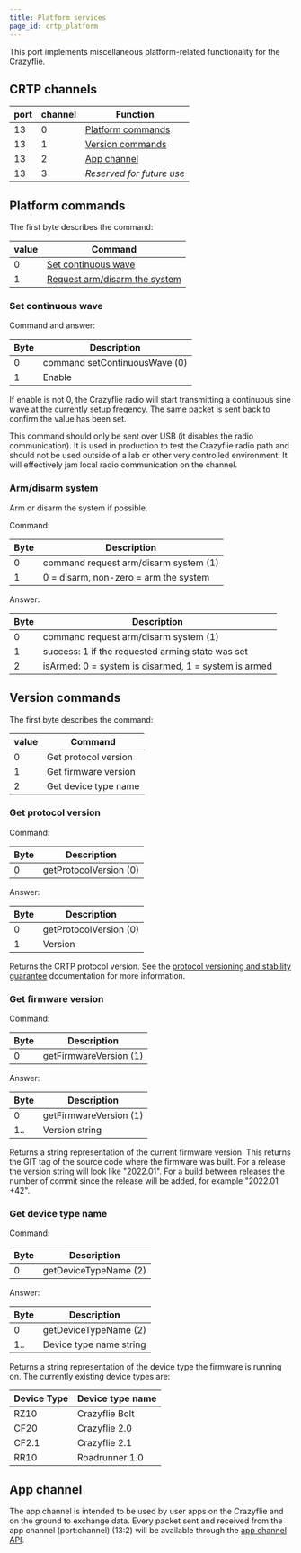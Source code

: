 ```yaml
---
title: Platform services
page_id: crtp_platform
---
```


This port implements miscellaneous platform-related functionality for the Crazyflie.

## CRTP channels

| port | channel | Function |
|------|---------|----------|
| 13   | 0       | [Platform commands](#platform-commands) |
| 13   | 1       | [Version commands](#platform-commands)  |
| 13   | 2       | [App channel](#app-channel) |
| 13   | 3       | *Reserved for future use* |

## Platform commands

The first byte describes the command:

| value | Command |
|-------|---------|
| 0     | [Set continuous wave](#set-continuous-wave) |
| 1     | [Request arm/disarm the system](#armdisarm-system) |

### Set continuous wave

Command and answer:

| Byte | Description |
|------|-------------|
| 0    | command setContinuousWave (0) |
| 1    | Enable |

If enable is not 0, the Crazyflie radio will start transmitting a continuous sine wave at the currently setup
freqency. The same packet is sent back to confirm the value has been set.

This command should only be sent over USB (it disables the radio communication).
It is used in production to test the Crazyflie radio path and should not be used outside of a lab or
other very controlled environment. It will effectively jam local radio communication on the channel.

### Arm/disarm system

Arm or disarm the system if possible.

Command:

| Byte | Description                           |
|------|---------------------------------------|
| 0    | command request arm/disarm system (1) |
| 1    | 0 = disarm, non-zero = arm the system |

Answer:

| Byte | Description                                          |
|------|------------------------------------------------------|
| 0    | command request arm/disarm system (1)                |
| 1    | success: 1 if the requested arming state was set     |
| 2    | isArmed: 0 = system is disarmed, 1 = system is armed |

## Version commands

The first byte describes the command:

| value | Command |
|-------|---------|
| 0     | Get protocol version |
| 1     | Get firmware version |
| 2     | Get device type name |

### Get protocol version

Command:

| Byte | Description |
|------|-------------|
| 0    | getProtocolVersion (0) |

Answer:

| Byte | Description |
|------|-------------|
| 0    | getProtocolVersion (0) |
| 1    | Version |

Returns the CRTP protocol version. See the
[protocol versioning and stability guarantee](index.md#protocol-version-and-stability-guarantee) documentation for more
information.

### Get firmware version

Command:

| Byte | Description |
|------|-------------|
| 0    | getFirmwareVersion (1) |

Answer:

| Byte | Description |
|------|-------------|
| 0    | getFirmwareVersion (1) |
| 1..  | Version string |

Returns a string representation of the current firmware version. This returns the GIT tag of the source code where the
firmware was built. For a release the version string will look like "2022.01". For a build between releases the
number of commit since the release will be added, for example "2022.01 +42".

### Get device type name

Command:

| Byte | Description |
|------|-------------|
| 0    | getDeviceTypeName (2) |

Answer:

| Byte | Description |
|------|-------------|
| 0    | getDeviceTypeName (2) |
| 1..  | Device type name string |

Returns a string representation of the device type the firmware is running on. The currently existing device types are:

| Device Type | Device type name |
|-------------|------------------|
| RZ10        | Crazyflie Bolt    |
| CF20        | Crazyflie 2.0    |
| CF2.1       | Crazyflie 2.1    |
| RR10        | Roadrunner 1.0   |

## App channel

The app channel is intended to be used by user apps on the Crazyflie and on the ground to exchange data. Every packet
sent and received from the app channel (port:channel) (13:2) will be available through the
[app channel API](/docs/userguides/app_layer.md#app-channel-packet-based-communication-between-the-crazyflie-and-the-python-lib).
